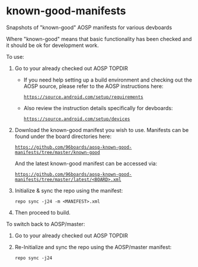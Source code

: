 # known-good-manifests
Snapshots of "known-good" AOSP manifests for various devboards

Where "known-good" means that basic functionality has been checked and it should be ok for development work.

To use:

1) Go to your already checked out AOSP TOPDIR
   * If you need help setting up a build environment and checking out the AOSP source, please refer to the AOSP instructions here:
   
       [`https://source.android.com/setup/requirements`](https://source.android.com/setup/requirements)

   * Also review the instruction details specifically for devboards:

       [`https://source.android.com/setup/devices`](https://source.android.com/setup/devices)

2) Download the known-good manifest you wish to use.
   Manifests can be found under the board directories here:

     [`https://github.com/96boards/aosp-known-good-manifests/tree/master/known-good`](https://github.com/96boards/aosp-known-good-manifests/tree/master/known-good)

   And the latest known-good manifest can be accessed via:

     [`https://github.com/96boards/aosp-known-good-manifests/tree/master/latest/<BOARD>.xml`](https://github.com/96boards/aosp-known-good-manifests/tree/master/latest/)

3) Initialize & sync the repo using the manifest:

    `repo sync -j24 -m <MANIFEST>.xml`
    
4) Then proceed to build.


To switch back to AOSP/master:

1) Go to your already checked out AOSP TOPDIR

2) Re-Initialize and sync the repo using the AOSP/master manifest:

    `repo sync -j24`

